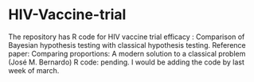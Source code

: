 # HIV-Vaccine-trial
The repository has R code for HIV vaccine trial efficacy : Comparison of Bayesian hypothesis testing with classical hypothesis testing.
Reference paper: Comparing proportions: A modern solution to a classical problem (José M. Bernardo)
R code: pending. I would be adding the code by last week of march.

